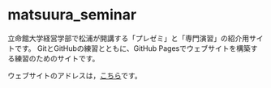 # matsuura_seminar

立命館大学経営学部で松浦が開講する「プレゼミ」と「専門演習」の紹介用サイトです。
GitとGitHubの練習とともに、GitHub Pagesでウェブサイトを構築する練習のためのサイトです。

ウェブサイトのアドレスは，[こちら](https://matsuura-seminar.github.io/matsuura_seminar/)です。
